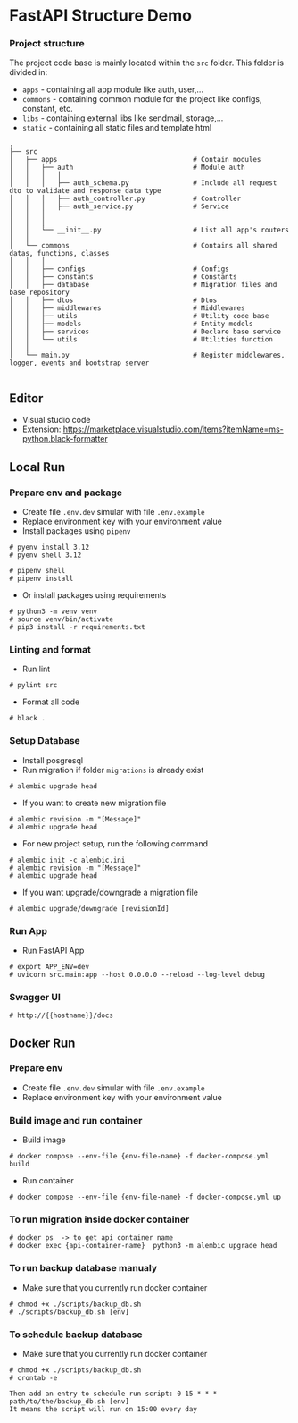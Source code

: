 # FastAPI Structure Demo

### Project structure

The project code base is mainly located within the `src` folder. This folder is divided in:

- `apps` - containing all app module like auth, user,...
- `commons` - containing common module for the project like configs, constant, etc.
- `libs` - containing external libs like sendmail, storage,...
- `static` - containing all static files and template html

```
.
├── src
│   ├── apps                                  # Contain modules
│   │   ├── auth                              # Module auth
│   │   │   │
│   │   │   ├── auth_schema.py                # Include all request dto to validate and response data type
│   │   │   ├── auth_controller.py            # Controller
│   │   │   ├── auth_service.py               # Service
│   │   │   
│   │   │
│   │   └── __init__.py                       # List all app's routers
│   │
│   └── commons                               # Contains all shared datas, functions, classes
│   │   │
│   │   ├── configs                           # Configs
│   │   ├── constants                         # Constants
│   │   ├── database                          # Migration files and base repository
│   │   ├── dtos                              # Dtos
│   │   ├── middlewares                       # Middlewares
│   │   ├── utils                             # Utility code base
│   │   ├── models                            # Entity models
│   │   ├── services                          # Declare base service
│   │   └── utils                             # Utilities function
│   │
│   └── main.py                               # Register middlewares, logger, events and bootstrap server


```

## Editor

- Visual studio code
- Extension: https://marketplace.visualstudio.com/items?itemName=ms-python.black-formatter

## Local Run

### Prepare env and package

- Create file `.env.dev` simular with file `.env.example`
- Replace environment key with your environment value
- Install packages using `pipenv`

```
# pyenv install 3.12
# pyenv shell 3.12 

# pipenv shell
# pipenv install
```

- Or install packages using requirements

```
# python3 -m venv venv
# source venv/bin/activate
# pip3 install -r requirements.txt
```

### Linting and format

- Run lint
```
# pylint src
```
- Format all code
```
# black .
```


### Setup Database

- Install posgresql
- Run migration if folder `migrations` is already exist

```
# alembic upgrade head 
```

- If you want to create new migration file

```
# alembic revision -m "[Message]"
# alembic upgrade head 
```

- For new project setup, run the following command

```
# alembic init -c alembic.ini
# alembic revision -m "[Message]"
# alembic upgrade head
```

- If you want upgrade/downgrade a migration file

```
# alembic upgrade/downgrade [revisionId]
```

### Run App

- Run FastAPI App

```
# export APP_ENV=dev
# uvicorn src.main:app --host 0.0.0.0 --reload --log-level debug
```

### Swagger UI

```
# http://{{hostname}}/docs
```

## Docker Run
### Prepare env

- Create file `.env.dev` simular with file `.env.example`
- Replace environment key with your environment value

### Build image and run container
- Build image
```
# docker compose --env-file {env-file-name} -f docker-compose.yml build
```

- Run container
```
# docker compose --env-file {env-file-name} -f docker-compose.yml up
```

### To run migration inside docker container
```
# docker ps  -> to get api container name
# docker exec {api-container-name}  python3 -m alembic upgrade head
```

### To run backup database manualy 
- Make sure that you currently run docker container
```
# chmod +x ./scripts/backup_db.sh 
# ./scripts/backup_db.sh [env]
```

### To schedule backup database
- Make sure that you currently run docker container
```
# chmod +x ./scripts/backup_db.sh 
# crontab -e

Then add an entry to schedule run script: 0 15 * * * path/to/the/backup_db.sh [env]
It means the script will run on 15:00 every day

```
